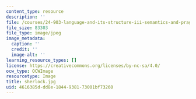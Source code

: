 ```yaml
---
content_type: resource
description: ''
file: /courses/24-903-language-and-its-structure-iii-semantics-and-pragmatics-spring-2005/4616385ddd8e1844938173001bf73260_sherlock.jpg
file_size: 83303
file_type: image/jpeg
image_metadata:
  caption: ''
  credit: ''
  image-alt: ''
learning_resource_types: []
license: https://creativecommons.org/licenses/by-nc-sa/4.0/
ocw_type: OCWImage
resourcetype: Image
title: sherlock.jpg
uid: 4616385d-dd8e-1844-9381-73001bf73260
---
```

